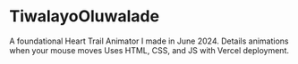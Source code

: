 # TiwalayoOluwalade
A foundational Heart Trail Animator I made in June 2024. Details animations when your mouse moves Uses HTML, CSS, and JS with Vercel deployment.
